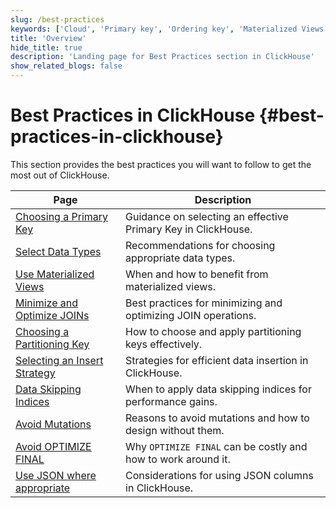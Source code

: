 ```yaml
---
slug: /best-practices
keywords: ['Cloud', 'Primary key', 'Ordering key', 'Materialized Views', 'Best Practices', 'Bulk Inserts', 'Asynchronous Inserts', 'Avoid Mutations', 'Avoid Nullable Columns', 'Avoid Optimize Final', 'Partitioning Key']
title: 'Overview'
hide_title: true
description: 'Landing page for Best Practices section in ClickHouse'
show_related_blogs: false
---
```


# Best Practices in ClickHouse {#best-practices-in-clickhouse}

This section provides the best practices you will want to follow to get the most out of ClickHouse.

| Page                                                                 | Description                                                              |
|----------------------------------------------------------------------|--------------------------------------------------------------------------|
| [Choosing a Primary Key](/best-practices/choosing-a-primary-key)     | Guidance on selecting an effective Primary Key in ClickHouse.            |
| [Select Data Types](/best-practices/select-data-types)               | Recommendations for choosing appropriate data types.                     |
| [Use Materialized Views](/best-practices/use-materialized-views)     | When and how to benefit from materialized views.                         |
| [Minimize and Optimize JOINs](/best-practices/minimize-optimize-joins)| Best practices for minimizing and optimizing JOIN operations.            |
| [Choosing a Partitioning Key](/best-practices/choosing-a-partitioning-key) | How to choose and apply partitioning keys effectively.              |
| [Selecting an Insert Strategy](/best-practices/selecting-an-insert-strategy) | Strategies for efficient data insertion in ClickHouse.             |
| [Data Skipping Indices](/best-practices/use-data-skipping-indices-where-appropriate) | When to apply data skipping indices for performance gains.    |
| [Avoid Mutations](/best-practices/avoid-mutations)                   | Reasons to avoid mutations and how to design without them.               |
| [Avoid OPTIMIZE FINAL](/best-practices/avoid-optimize-final)         | Why `OPTIMIZE FINAL` can be costly and how to work around it.           |
| [Use JSON where appropriate](/best-practices/use-json-where-appropriate) | Considerations for using JSON columns in ClickHouse.               |
